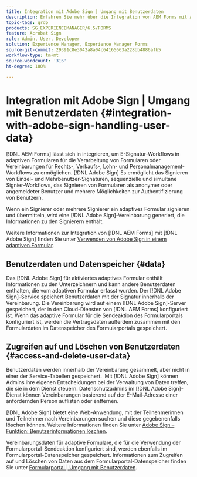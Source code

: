 ```yaml
---
title: Integration mit Adobe Sign | Umgang mit Benutzerdaten
description: Erfahren Sie mehr über die Integration von AEM Forms mit Adobe Sign für E-Signaturen in adaptiven Formularen. Es unterstützt mehrere Signaturoptionen für verschiedene Workflows.
topic-tags: grdp
products: SG_EXPERIENCEMANAGER/6.5/FORMS
feature: Acrobat Sign
role: Admin, User, Developer
solution: Experience Manager, Experience Manager Forms
source-git-commit: 29391c8e3042a8a04c64165663a228bb4886afb5
workflow-type: tm+mt
source-wordcount: '316'
ht-degree: 100%

---
```


# Integration mit Adobe Sign | Umgang mit Benutzerdaten {#integration-with-adobe-sign-handling-user-data}

[!DNL AEM Forms] lässt sich in integrieren, um E-Signatur-Workflows in adaptiven Formularen für die Verarbeitung von Formularen oder Vereinbarungen für Rechts-, Verkaufs-, Lohn- und Personalmanagement-Workflows zu ermöglichen. [!DNL  Adobe Sign] Es ermöglicht das Signieren von Einzel- und Mehrbenutzer-Signaturen, sequenzielle und simultane Signier-Workflows, das Signieren von Formularen als anonymer oder angemeldeter Benutzer und mehrere Möglichkeiten zur Authentifizierung von Benutzern.

Wenn ein Signierer oder mehrere Signierer ein adaptives Formular signieren und übermitteln, wird eine [!DNL Adobe Sign]-Vereinbarung generiert, die Informationen zu den Signierern enthält.

Weitere Informationen zur Integration von [!DNL AEM Forms] mit [!DNL Adobe Sign] finden Sie unter [Verwenden von Adobe Sign in einem adaptiven Formular](/help/forms/using/working-with-adobe-sign.md).

## Benutzerdaten und Datenspeicher {#data}

Das [!DNL Adobe Sign] für aktiviertes adaptives Formular enthält Informationen zu den Unterzeichnern und kann andere Benutzerdaten enthalten, die vom adaptiven Formular erfasst wurden. Der [!DNL Adobe Sign]-Service speichert Benutzerdaten mit der Signatur innerhalb der Vereinbarung. Die Vereinbarung wird auf einem [!DNL Adobe Sign]-Server gespeichert, der in den Cloud-Diensten von [!DNL AEM Forms] konfiguriert ist. Wenn das adaptive Formular für die Sendeaktion des Formularportals konfiguriert ist, werden die Vertragsdaten außerdem zusammen mit den Formulardaten im Datenspeicher des Formularportals gespeichert.

## Zugreifen auf und Löschen von Benutzerdaten {#access-and-delete-user-data}

Benutzerdaten werden innerhalb der Vereinbarung gesammelt, aber nicht in einer der Service-Tabellen gespeichert.  Mit [!DNL Adobe Sign] können Admins ihre eigenen Entscheidungen bei der Verwaltung von Daten treffen, die sie in dem Dienst steuern. Datenschutzadmins im [!DNL Adobe Sign]-Dienst können Vereinbarungen basierend auf der E-Mail-Adresse einer anfordernden Person auflisten oder entfernen.

[!DNL Adobe Sign] bietet eine Web-Anwendung, mit der Teilnehmerinnen und Teilnehmer nach Vereinbarungen suchen und diese gegebenenfalls löschen können. Weitere Informationen finden Sie unter [Adobe Sign – Funktion: Benutzerinformationen löschen](https://helpx.adobe.com/de/sign/help/adobesign_gdpr_user_deletion.html).

Vereinbarungsdaten für adaptive Formulare, die für die Verwendung der Formularportal-Sendeaktion konfiguriert sind, werden ebenfalls im Formularportal-Datenspeicher gespeichert. Informationen zum Zugreifen auf und Löschen von Daten aus dem Formularportal-Datenspeicher finden Sie unter [Formularportal | Umgang mit Benutzerdaten](/help/forms/using/forms-portal-handling-user-data.md).
